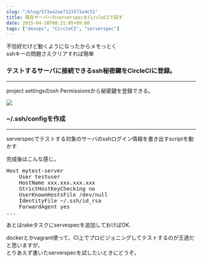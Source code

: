 ```yaml
---
slug: "/blog/573aa2ae7223571e4c51"
title: 既存サーバへのserverspecをCircleCIで回す
date: 2015-04-28T00:21:05+09:00
tags: ["devops", "CircleCI", "serverspec"]
---
```

<p>不恰好だけど動くようになったからメモっとく<br>
sshキーの問題さえクリアすれば簡単</p>

<h3>
<span id="テストするサーバに接続できるssh秘密鍵をcircleciに登録" class="fragment"></span><a href="#%E3%83%86%E3%82%B9%E3%83%88%E3%81%99%E3%82%8B%E3%82%B5%E3%83%BC%E3%83%90%E3%81%AB%E6%8E%A5%E7%B6%9A%E3%81%A7%E3%81%8D%E3%82%8Bssh%E7%A7%98%E5%AF%86%E9%8D%B5%E3%82%92circleci%E3%81%AB%E7%99%BB%E9%8C%B2"><i class="fa fa-link"></i></a>テストするサーバに接続できるssh秘密鍵をCircleCIに登録。</h3>

<hr>

<p>project settingsのssh Permissionsから秘密鍵を登録できる。</p>

<p><a href="https://qiita-user-contents.imgix.net/http%3A%2F%2Fgyazo.com%2F74884f7607e614c16e1c9a5f270573d9.png?ixlib=rb-1.2.2&amp;auto=format&amp;gif-q=60&amp;q=75&amp;s=456caebadaf547fd5ae5b10b5a9601e8" target="_blank" rel="nofollow noopener"><img src="https://qiita-user-contents.imgix.net/http%3A%2F%2Fgyazo.com%2F74884f7607e614c16e1c9a5f270573d9.png?ixlib=rb-1.2.2&amp;auto=format&amp;gif-q=60&amp;q=75&amp;s=456caebadaf547fd5ae5b10b5a9601e8" data-canonical-src="http://gyazo.com/74884f7607e614c16e1c9a5f270573d9.png" srcset="https://qiita-user-contents.imgix.net/http%3A%2F%2Fgyazo.com%2F74884f7607e614c16e1c9a5f270573d9.png?ixlib=rb-1.2.2&amp;auto=format&amp;gif-q=60&amp;q=75&amp;w=1400&amp;fit=max&amp;s=15a5c71d62ad4d4c001452cf55b15e5a 1x" loading="lazy"></a></p>

<h3>
<span id="sshconfigを作成" class="fragment"></span><a href="#sshconfig%E3%82%92%E4%BD%9C%E6%88%90"><i class="fa fa-link"></i></a>~/.ssh/configを作成</h3>

<hr>

<p>serverspecでテストする対象のサーバのsshログイン情報を書き出すscriptを動かす</p>

<p>完成後はこんな感じ。</p>

<div class="code-frame" data-lang="text"><div class="highlight"><pre>Host mytest-server
    User testuser
    HostName xxx.xxx.xxx.xxx
    StrictHostKeyChecking no
    UserKnownHostsFile /dev/null
    IdentityFile ~/.ssh/id_rsa
    ForwardAgent yes
...
</pre></div></div>

<p>あとはrakeタスクにservespecを追加しておけばOK.</p>

<p>dockerとかvagrant使って、CI上でプロビジョニングしてテストするのが王道だと思いますが、<br>
とりあえず書いたserverspecを試したいときにどうぞ。</p>
